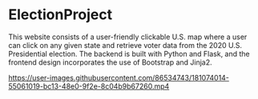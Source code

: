 # ElectionProject
<p>This website consists of a user-friendly clickable U.S. map where a user can click on any given state and retrieve voter data from the 2020 U.S. Presidential election.
The backend is built with Python and Flask, and the frontend design incorporates the use of Bootstrap and Jinja2.</p>




https://user-images.githubusercontent.com/86534743/181074014-55061019-bc13-48e0-9f2e-8c04b9b67260.mp4

